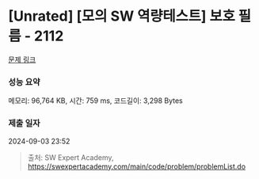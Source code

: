 # [Unrated] [모의 SW 역량테스트] 보호 필름 - 2112 

[문제 링크](https://swexpertacademy.com/main/code/problem/problemDetail.do?contestProbId=AV5V1SYKAaUDFAWu) 

### 성능 요약

메모리: 96,764 KB, 시간: 759 ms, 코드길이: 3,298 Bytes

### 제출 일자

2024-09-03 23:52



> 출처: SW Expert Academy, https://swexpertacademy.com/main/code/problem/problemList.do